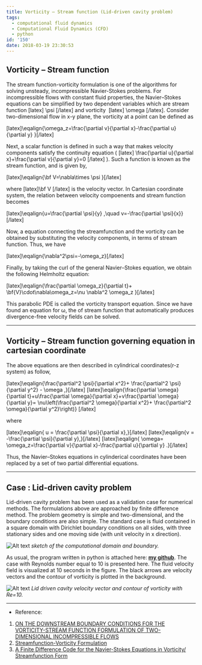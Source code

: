 ```yaml
---
title: Vorticity – Stream function (Lid-driven cavity problem)
tags:
  - computational fluid dynamics
  - Computational Fluid Dynamics (CFD)
  - python
id: '150'
date: 2018-03-19 23:30:53
---
```


Vorticity – Stream function
---------------------------

The stream function-vorticity formulation is one of the algorithms for solving unsteady, incompressible Navier-Stokes problems. For incompressible flows with constant fluid properties, the Navier–Stokes equations can be simplified by two dependent variables which are stream function \[latex\] \\psi \[/latex\] and vorticity  \[latex\] \\omega \[/latex\]. Consider two-dimensional flow in x-y plane, the vorticity at a point can be defined as

\[latex\]\\eqalign{\\omega\_z=\\frac{\\partial v}{\\partial x}-\\frac{\\partial u}{\\partial y} }\[/latex\]

Next, a scalar function is defined in such a way that makes velocity components satisfy the continuity equation ( \[latex\] \\frac{\\partial u}{\\partial x}+\\frac{\\partial v}{\\partial y}=0 \[/latex\] ). Such a function is known as the stream function, and is given by,

\[latex\]\\eqalign{\\bf V=\\nabla\\times \\psi }\[/latex\]

where \[latex\]\\bf V \[/latex\] is the velocity vector. In Cartesian coordinate system, the relation between velocity compoenents and stream function becomes

\[latex\]\\eqalign{u=\\frac{\\partial \\psi}{y} ,\\quad v=-\\frac{\\partial \\psi}{x}}\[/latex\]

Now, a equation connecting the streamfunction and the vorticity can be obtained by substituting the velocity components, in terms of stream function. Thus, we have

\[latex\]\\eqalign{\\nabla^2\\psi=-\\omega\_z}\[/latex\]

Finally, by taking the curl of the general Navier–Stokes equation, we obtain the following Helmholtz equation:

\[latex\]\\eqalign{\\frac{\\partial \\omega\_z}{\\partial t}+ \\bf{V}\\cdot\\nabla\\omega\_z=\\nu \\nabla^2 \\omega\_z }\[/latex\]

This parabolic PDE is called the vorticity transport equation. Since we have found an equation for ω, the of stream function that automatically produces divergence-free velocity fields can be solved.

* * *

Vorticity – Stream function governing equation in cartesian coordinate
----------------------------------------------------------------------

The above equations are then described in cylindrical coordinates(r-z system) as follow,

\[latex\]\\eqalign{\\frac{\\partial^2 \\psi}{\\partial x^2}+ \\frac{\\partial^2 \\psi}{\\partial y^2} - \\omega ,}\[/latex\] \[latex\]\\eqalign{\\frac{\\partial \\omega}{\\partial t}+u\\frac{\\partial \\omega}{\\partial x}+v\\frac{\\partial \\omega}{\\partial y}= \\nu\\left(\\frac{\\partial^2 \\omega}{\\partial x^2}+ \\frac{\\partial^2 \\omega}{\\partial y^2}\\right)} \[/latex\]

where

\[latex\]\\eqalign{ u = \\frac{\\partial \\psi}{\\partial x},}\[/latex\] \[latex\]\\eqalign{v = -\\frac{\\partial \\psi}{\\partial y},}\[/latex\] \[latex\]\\eqalign{ \\omega= \\omega\_z=\\frac{\\partial v}{\\partial x}-\\frac{\\partial u}{\\partial y} .}\[/latex\]

Thus, the Navier–Stokes equations in cylinderical coordinates have been replaced by a set of two partial differential equations.

* * *

Case : Lid-driven cavity problem
--------------------------------

Lid-driven cavity problem has been used as a validation case for numerical methods. The formulations above are approached by finite difference method. The problem geometry is simple and two-dimensional, and the boundary conditions are also simple. The standard case is fluid contained in a square domain with Dirichlet boundary conditions on all sides, with three stationary sides and one moving side (with unit velocity in x direction).

![Alt text](http://bhlin.comli.com/wp-content/uploads/2017/09/lid-driven-cavity_schematic-diagram-1024x698.png) _sketch of the computational domain and boundary._

As usual, the program written in python is attached here: [**my github**](https://github.com/BingHanLin/Vorticity-Stream-function-Solver). The case with Reynolds number equal to 10 is presented here. The fluid velocity field is visualized at 10 seconds in the figure. The black arrows are velocity vectors and the contour of vorticity is plotted in the background.

![Alt text](http://bhlin.comli.com/wp-content/uploads/2017/09/quiver-plot.png) _Lid driven cavity velocity vector and contour of vorticity with Re=10._

* * *

*   Reference:

1.  [ON THE DOWNSTREAM BOUNDARY CONDITIONS FOR THE VORTICITY-STREAM FUNCTION FORMULATION OF TWO-DIMENSIONAL INCOMPRESSIBLE FLOWS](http://www.tafsm.org/PUB_PRE/jALL/j21-CMAME-OBC.pdf)
2.  [Streamfunction-Vorticity Formulation](https://www.iist.ac.in/sites/default/files/people/psi-omega.pdf)
3.  [A Finite Difference Code for the Navier-Stokes Equations in Vorticity/ Streamfunction Form](https://www3.nd.edu/~gtryggva/CFD-Course/2011-Lecture-5.pdf)